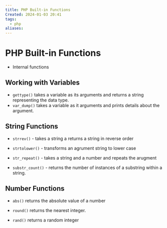 ```yaml
---
title: PHP Built-in Functions
Created: 2024-01-03 20:41
tags:
  - php
aliases:
---
```

# PHP Built-in Functions
- Internal functions 


## Working with Variables
- `gettype()` takes a variable as its arguments and returns a string representing the data type.
- `var_dump()` takes a variable as it arguments and prints details about the argument.

## String Functions
- `strrev()` - takes a string a returns a string in reverse order
- `strtolower()` - transforms an agrument string to lower case
- `str_repeat()` - takes a string and a number and repeats the arugment 

- `substr_count()` - returns the number of instances of a substring within a string.

## Number Functions
- `abs()` returns the absolute value of a number
- `round()` returns the nearest integer.

- `rand()` returns a random integer